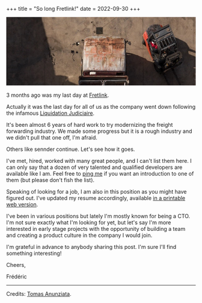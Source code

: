 +++
title = "So long Fretlink!"
date = 2022-09-30
+++

![An empty truck viewed from the top, alonside a forklift.](so-long-trucks-banner.jpg)

3 months ago was my last day at [Fretlink](https://www.linkedin.com/company/fretlink/).

Actually it was the last day for all of us as the company went down following the infamous [Liquidation Judiciaire](https://fr.wikipedia.org/wiki/Liquidation_judiciaire_en_droit_fran%C3%A7ais).

It's been almost 6 years of hard work to try modernizing the freight forwarding industry. We made some progress but it is a rough industry and we didn't pull that one off, I'm afraid.

Others like sennder continue. Let's see how it goes.

I've met, hired, worked with many great people, and I can't list them here. I can only say that a dozen of very talented and qualified developers are available like I am. Feel free to [ping me](mailto:contact@frederic.menou.me) if you want an introduction to one of them (but please don't fish the list).

Speaking of looking for a job, I am also in this position as you might have figured out. I've updated my resume accordingly, available [in a printable web version](/resume.html).

I've been in various positions but lately I'm mostly known for being a CTO.
I'm not sure exactly what I'm looking for yet, but let's say I'm more interested in early stage projects with the opportunity of building a team and creating a product culture in the company I would join.

I'm grateful in advance to anybody sharing this post. I'm sure I'll find something interesting!

Cheers,

Frédéric

* * *

Credits: [Tomas Anunziata](https://www.pexels.com/@tomas-anunziata-129267/).
